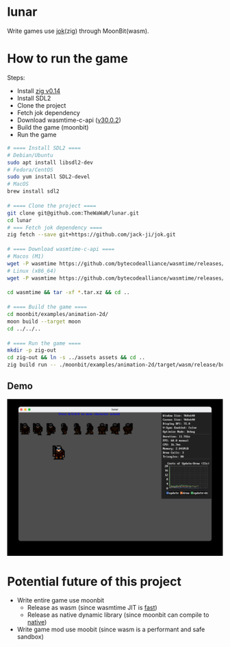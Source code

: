 # lunar
Write games use [jok](https://github.com/Jack-Ji/jok)(zig) through MoonBit(wasm).

# How to run the game

Steps:
* Install [zig v0.14](https://ziglang.org/download/#release-0.14.0)
* Install SDL2
* Clone the project
* Fetch jok dependency
* Download wasmtime-c-api ([v30.0.2](https://github.com/bytecodealliance/wasmtime/releases/tag/v30.0.2))
* Build the game (moonbit)
* Run the game

``` sh
# ==== Install SDL2 ====
# Debian/Ubuntu
sudo apt install libsdl2-dev
# Fedora/CentOS
sudo yum install SDL2-devel
# MacOS
brew install sdl2

# ==== Clone the project ====
git clone git@github.com:TheWaWaR/lunar.git
cd lunar
# === Fetch jok dependency ====
zig fetch --save git+https://github.com/jack-ji/jok.git

# ==== Download wasmtime-c-api ====
# Macos (M1)
wget -P wasmtime https://github.com/bytecodealliance/wasmtime/releases/download/v30.0.2/wasmtime-v30.0.2-aarch64-macos-c-api.tar.xz
# Linux (x86_64)
wget -P wasmtime https://github.com/bytecodealliance/wasmtime/releases/download/v30.0.2/wasmtime-v30.0.2-x86_64-linux-c-api.tar.xz

cd wasmtime && tar -xf *.tar.xz && cd ..

# ==== Build the game ====
cd moonbit/examples/animation-2d/
moon build --target moon
cd ../../..

# ==== Run the game ====
mkdir -p zig-out
cd zig-out && ln -s ../assets assets && cd ..
zig build run -- ./moonbit/examples/animation-2d/target/wasm/release/build/lunar.wasm
```

## Demo
![demo](assets/demo.jpg)

# Potential future of this project
* Write entire game use moonbit
  - Release as wasm (since wasmtime JIT is [fast](https://programming-language-benchmarks.vercel.app/wasm-vs-lua))
  - Release as native dynamic library (since moonbit can compile to [native](https://www.moonbitlang.com/blog/native))
* Write game mod use moobit (since wasm is a performant and safe sandbox)
